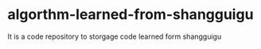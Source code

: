# algorthm-learned-from-shangguigu
It is a code repository to storgage code learned form shangguigu
